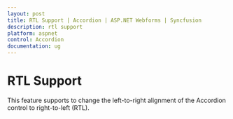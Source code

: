 ```yaml
---
layout: post
title: RTL Support | Accordion | ASP.NET Webforms | Syncfusion
description: rtl support
platform: aspnet
control: Accordion 
documentation: ug
---
```


# RTL Support

This feature supports to change the left-to-right alignment of the Accordion control to right-to-left (RTL). 



